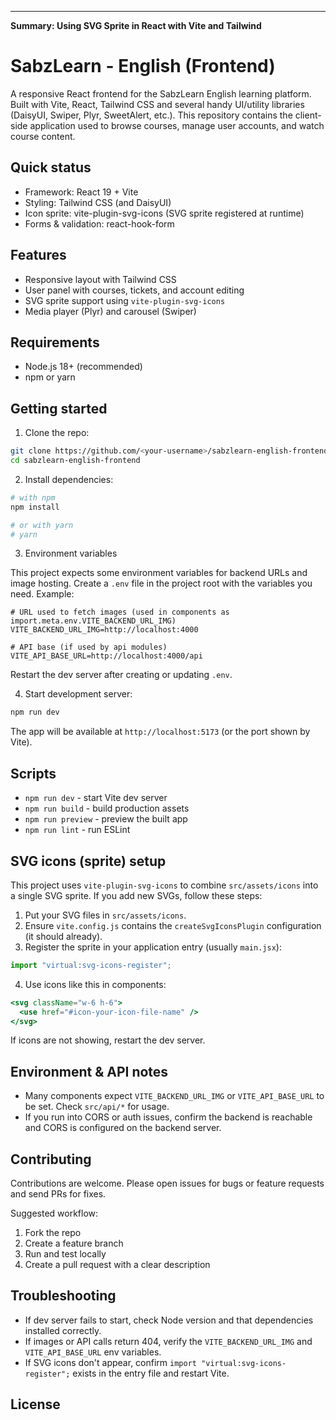 ---

**Summary: Using SVG Sprite in React with Vite and Tailwind**

<!--
  README for sabzlearn-english-frontend
  Generated: provide clear setup, dev & build instructions, and notes for contributors.
-->

# SabzLearn - English (Frontend)

A responsive React frontend for the SabzLearn English learning platform. Built with Vite, React, Tailwind CSS and several handy UI/utility libraries (DaisyUI, Swiper, Plyr, SweetAlert, etc.). This repository contains the client-side application used to browse courses, manage user accounts, and watch course content.

## Quick status

- Framework: React 19 + Vite
- Styling: Tailwind CSS (and DaisyUI)
- Icon sprite: vite-plugin-svg-icons (SVG sprite registered at runtime)
- Forms & validation: react-hook-form

## Features

- Responsive layout with Tailwind CSS
- User panel with courses, tickets, and account editing
- SVG sprite support using `vite-plugin-svg-icons`
- Media player (Plyr) and carousel (Swiper)

## Requirements

- Node.js 18+ (recommended)
- npm or yarn

## Getting started

1. Clone the repo:

```bash
git clone https://github.com/<your-username>/sabzlearn-english-frontend.git
cd sabzlearn-english-frontend
```

2. Install dependencies:

```bash
# with npm
npm install

# or with yarn
# yarn
```

3. Environment variables

This project expects some environment variables for backend URLs and image hosting. Create a `.env` file in the project root with the variables you need. Example:

```env
# URL used to fetch images (used in components as import.meta.env.VITE_BACKEND_URL_IMG)
VITE_BACKEND_URL_IMG=http://localhost:4000

# API base (if used by api modules)
VITE_API_BASE_URL=http://localhost:4000/api
```

Restart the dev server after creating or updating `.env`.

4. Start development server:

```bash
npm run dev
```

The app will be available at `http://localhost:5173` (or the port shown by Vite).

## Scripts

- `npm run dev` - start Vite dev server
- `npm run build` - build production assets
- `npm run preview` - preview the built app
- `npm run lint` - run ESLint

## SVG icons (sprite) setup

This project uses `vite-plugin-svg-icons` to combine `src/assets/icons` into a single SVG sprite. If you add new SVGs, follow these steps:

1. Put your SVG files in `src/assets/icons`.
2. Ensure `vite.config.js` contains the `createSvgIconsPlugin` configuration (it should already).
3. Register the sprite in your application entry (usually `main.jsx`):

```js
import "virtual:svg-icons-register";
```

4. Use icons like this in components:

```jsx
<svg className="w-6 h-6">
  <use href="#icon-your-icon-file-name" />
</svg>
```

If icons are not showing, restart the dev server.

## Environment & API notes

- Many components expect `VITE_BACKEND_URL_IMG` or `VITE_API_BASE_URL` to be set. Check `src/api/*` for usage.
- If you run into CORS or auth issues, confirm the backend is reachable and CORS is configured on the backend server.

## Contributing

Contributions are welcome. Please open issues for bugs or feature requests and send PRs for fixes.

Suggested workflow:

1. Fork the repo
2. Create a feature branch
3. Run and test locally
4. Create a pull request with a clear description

## Troubleshooting

- If dev server fails to start, check Node version and that dependencies installed correctly.
- If images or API calls return 404, verify the `VITE_BACKEND_URL_IMG` and `VITE_API_BASE_URL` env variables.
- If SVG icons don't appear, confirm `import "virtual:svg-icons-register";` exists in the entry file and restart Vite.

## License





